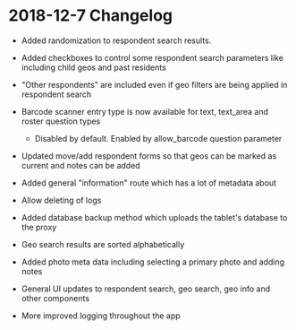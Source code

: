 # 2018-12-7 Changelog

- Added randomization to respondent search results.
- Added checkboxes to control some respondent search parameters like including child geos and past residents
- "Other respondents" are included even if geo filters are being applied in respondent search
- Barcode scanner entry type is now available for text, text_area and roster question types 
  - Disabled by default. Enabled by allow_barcode question parameter
- Updated move/add respondent forms so that geos can be marked as current and notes can be added
- Added general "information" route which has a lot of metadata about
- Allow deleting of logs
- Added database backup method which uploads the tablet's database to the proxy
- Geo search results are sorted alphabetically

- Added photo meta data including selecting a primary photo and adding notes
- General UI updates to respondent search, geo search, geo info and other components
- More improved logging throughout the app
